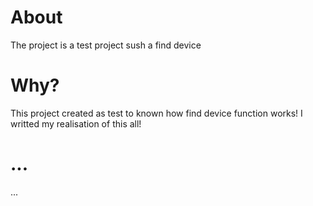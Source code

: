 # About
The project is a test project sush a find device
# Why?
This project created as test to known how find device function works! I writted my realisation of this all!
# ...
...
